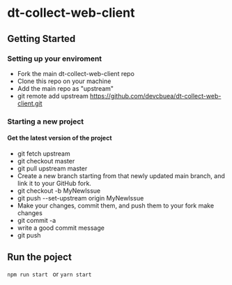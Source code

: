 # dt-collect-web-client

## Getting Started

### Setting up your enviroment
* Fork the main dt-collect-web-client repo
* Clone this repo on your machine
* Add the main repo as "upstream"
* git remote add upstream https://github.com/devcbuea/dt-collect-web-client.git
### Starting a new project
#### Get the latest version of the project
* git fetch upstream
* git checkout master
* git pull upstream master
* Create a new branch starting from that newly updated main branch, and link it to your GitHub fork.
* git checkout -b MyNewIssue
* git push --set-upstream origin MyNewIssue
* Make your changes, commit them, and push them to your fork
make changes
* git commit -a
* write a good commit message
* git push

## Run the poject
`npm run start ` or `yarn start`